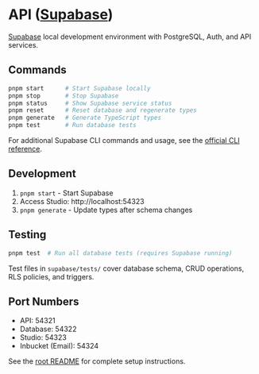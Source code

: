 # API ([Supabase](https://supabase.com/))

[Supabase](https://supabase.com/) local development environment with PostgreSQL, Auth, and API services.

## Commands

```bash
pnpm start      # Start Supabase locally
pnpm stop       # Stop Supabase
pnpm status     # Show Supabase service status
pnpm reset      # Reset database and regenerate types
pnpm generate   # Generate TypeScript types
pnpm test       # Run database tests
```

For additional Supabase CLI commands and usage, see the [official CLI reference](https://supabase.com/docs/reference/cli/introduction).

## Development

1. `pnpm start` - Start Supabase
2. Access Studio: http://localhost:54323
3. `pnpm generate` - Update types after schema changes

## Testing

```bash
pnpm test  # Run all database tests (requires Supabase running)
```

Test files in `supabase/tests/` cover database schema, CRUD operations, RLS policies, and triggers.

## Port Numbers

- API: 54321
- Database: 54322
- Studio: 54323
- Inbucket (Email): 54324

See the [root README](../../README.md) for complete setup instructions.
